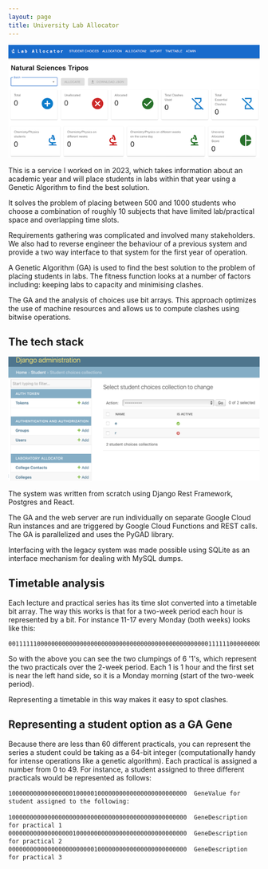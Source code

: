 ```yaml
---
layout: page
title: University Lab Allocator
---
```


![lab-allocator.png](/assets/images/projects/lab-allocator.png)

This is a service I worked on in 2023, which takes information about an academic year and will place students in labs within that year
 using a Genetic Algorithm to find the best solution.

It solves the problem of placing between 500 and 1000 students who choose a combination of roughly 10 subjects that have
limited lab/practical space and overlapping time slots.

Requirements gathering was complicated and involved many stakeholders. We also had to reverse engineer the behaviour
of a previous system and provide a two way interface to that system for the first year of operation.

A Genetic Algorithm (GA) is used to find the best solution to the problem of placing students in labs. The fitness
function looks at a number of factors including: keeping labs to capacity and minimising clashes.

The GA and the analysis of choices use bit arrays. This approach optimizes the use of machine resources and allows us 
to compute clashes using bitwise operations.


## The tech stack

![lab-allocator-2.png](/assets/images/projects/lab-allocator-2.png)

The system was written from scratch using Django Rest Framework, Postgres and React.

The GA and the web server are run individually on separate Google Cloud Run instances and are triggered by Google Cloud Functions
and REST calls. The GA is parallelized and uses the PyGAD library.

Interfacing with the legacy system was made possible using SQLite as an interface mechanism for dealing with MySQL dumps.

## Timetable analysis

Each lecture and practical series has its time slot converted into a timetable bit array. The way this works is that
for a two-week period each hour is represented by a bit. For instance 11-17 every Monday (both weeks) looks like this:

```
001111110000000000000000000000000000000000000000000000001111110000000000000000000000000000000000000000000000
```

So with the above you can see the two clumpings of 6 '1's, which represent the two practicals over the 2-week period.
Each 1 is 1 hour and the first set is near the left hand side, so it is a Monday morning (start of the two-week period).

Representing a timetable in this way makes it easy to spot clashes.

## Representing a student option as a GA Gene

Because there are less than 60 different practicals, you can represent the series a student could be taking as a 64-bit
integer (computationally handy for intense operations like a genetic algorithm). Each practical is assigned a number 
from 0 to 49. For instance, a student assigned to three different practicals would be represented as follows:

```
10000000000000000010000010000000000000000000000000  GeneValue for student assigned to the following:

10000000000000000000000000000000000000000000000000  GeneDescription for practical 1
00000000000000000010000000000000000000000000000000  GeneDescription for practical 2
00000000000000000000000010000000000000000000000000  GeneDescription for practical 3
```